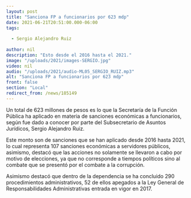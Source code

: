 ```yaml
---
layout: post
title: "Sanciona FP a funcionarios por 623 mdp"
date: 2021-06-21T20:51:00.000-06:00
tags:
  
  - Sergio Alejandro Ruiz
  
author: nil
description: "Esto desde el 2016 hasta el 2021."
image: "/uploads/2021/images-SERGIO.jpg"
video: nil
audio: "/uploads/2021/audio-ML05_SERGIO_RUIZ.mp3"
alt: "Sanciona FP a funcionarios por 623 mdp"
front: false
section: "Local"
redirect_from: /news/185149
---
```


Un total de 623 millones de pesos es lo que la Secretaría de la Función Pública ha aplicado en materia de sanciones económicas a funcionarios, según fue dado a conocer por parte del Subsecretario de Asuntos Jurídicos, Sergio Alejandro Ruiz. 

Este monto son de sanciones que se han aplicado desde 2016 hasta 2021, lo cual representa 107 sanciones económicas a servidores públicos, asimismo, destacó que las acciones no solamente se llevaron a cabo por motivo de elecciones, ya que no corresponde a tiempos políticos sino al combate que se presentó por el combate a la corrupción.

Asimismo destacó que dentro de la dependencia se ha concluido 290 procedimientos administrativos, 52 de ellos apegados a la Ley General de Responsabilidades Administrativas entrada en vigor en 2017.
